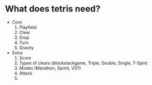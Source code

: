 # What does tetris need?
  
 - Core
    1. Playfield
    2. Clear
    3. Drop
    4. Turn
    5. Gravity
 - Extra
    1. Score
    2. Types of clears (blockstackgame, Triple, Double, Single, T-Spin)
    3. Modes (Marathon, Sprint, VS?)
    4. Attack
    5. 